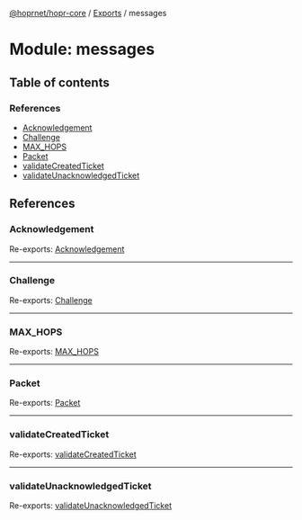 [@hoprnet/hopr-core](../README.md) / [Exports](../modules.md) / messages

# Module: messages

## Table of contents

### References

- [Acknowledgement](messages.md#acknowledgement)
- [Challenge](messages.md#challenge)
- [MAX\_HOPS](messages.md#max_hops)
- [Packet](messages.md#packet)
- [validateCreatedTicket](messages.md#validatecreatedticket)
- [validateUnacknowledgedTicket](messages.md#validateunacknowledgedticket)

## References

### Acknowledgement

Re-exports: [Acknowledgement](../classes/messages_acknowledgement.acknowledgement.md)

___

### Challenge

Re-exports: [Challenge](../classes/messages_challenge.challenge.md)

___

### MAX\_HOPS

Re-exports: [MAX\_HOPS](messages_packet.md#max_hops)

___

### Packet

Re-exports: [Packet](../classes/messages_packet.packet.md)

___

### validateCreatedTicket

Re-exports: [validateCreatedTicket](messages_packet.md#validatecreatedticket)

___

### validateUnacknowledgedTicket

Re-exports: [validateUnacknowledgedTicket](messages_packet.md#validateunacknowledgedticket)
